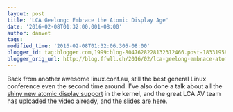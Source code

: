 ```yaml
---
layout: post
title: 'LCA Geelong: Embrace the Atomic Display Age'
date: '2016-02-08T01:32:00.001-08:00'
author: danvet
tags: 
modified_time: '2016-02-08T01:32:06.305-08:00'
blogger_id: tag:blogger.com,1999:blog-8047628228132312466.post-183319580757219114
blogger_orig_url: http://blog.ffwll.ch/2016/02/lca-geelong-embrace-atomic-display-age.html
---
```


Back from another awesome linux.conf.au, still the best general Linux conference
even the second time around. I've also done a talk about all the [shiny new
atomic display
support](https://linux.conf.au/schedule/30132/view_talk?day=wednesday) in the kernel, and the great LCA AV team has
[uploaded the video](https://www.youtube.com/watch?v=LjiB_JeDn2M&amp;feature=youtu.be)
already, and [the slides are here](/slides/lca-2016.pdf).

